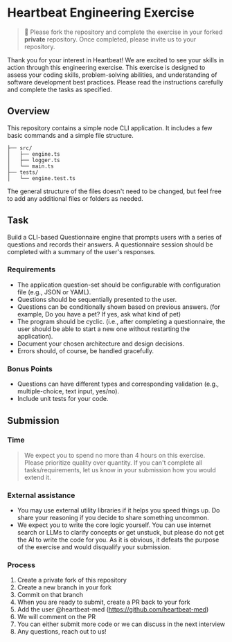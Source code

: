 # Heartbeat Engineering Exercise

> 🚨 Please fork the repository and complete the exercise in your forked **private** repository. 
> Once completed, please invite us to your repository.

Thank you for your interest in Heartbeat! We are excited to see your skills in action through this engineering exercise.
This exercise is designed to assess your coding skills, problem-solving abilities, and understanding of software development 
best practices. Please read the instructions carefully and complete the tasks as specified.


## Overview

This repository contains a simple node CLI application. It includes a few basic commands and a simple file structure.

```
├── src/
│   ├── engine.ts
│   ├── logger.ts
│   └── main.ts
├── tests/
│   └── engine.test.ts
```
The general structure of the files doesn't need to be changed, but feel free to add any additional files 
or folders as needed.

## Task

Build a CLI-based Questionnaire engine that prompts users with a series of questions and records their answers. 
A questionnaire session should be completed with a summary of the user's responses.

### Requirements

- The application question-set should be configurable with configuration file (e.g., JSON or YAML).
- Questions should be sequentially presented to the user.
- Questions can be conditionally shown based on previous answers. (for example, Do you have a pet? If yes, ask what kind of pet)
- The program should be cyclic. (i.e., after completing a questionnaire, the user should be able to start a new one without restarting the application).
- Document your chosen architecture and design decisions.
- Errors should, of course, be handled gracefully.

### Bonus Points

- Questions can have different types and corresponding validation (e.g., multiple-choice, text input, yes/no).
- Include unit tests for your code.


## Submission

### Time

> We expect you to spend no more than 4 hours on this exercise. Please prioritize quality over quantity. If you can't complete all tasks/requirements, let us know in your submission how you would extend it.

### External assistance

- You may use external utility libraries if it helps you speed things up. Do share your reasoning if you decide to share something uncommon.
- We expect you to write the core logic yourself. You can use internet search or LLMs to clarify concepts or get unstuck, but please do not get the AI to write the code for you.
As it is obvious, it defeats the purpose of the exercise and would disqualify your submission.

### Process

1. Create a private fork of this repository
2. Create a new branch in your fork
3. Commit on that branch
4. When you are ready to submit, create a PR back to your fork
5. Add the user @heartbeat-med (https://github.com/heartbeat-med)
6. We will comment on the PR
7. You can either submit more code or we can discuss in the next interview
8. Any questions, reach out to us!
